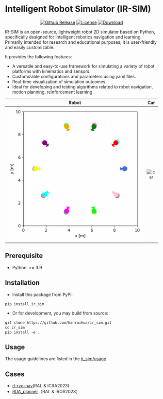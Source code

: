 <!-- <div align="center">
<img src="doc/image/IR_SIM_logos/logo1_nobg.png" width = "200" >
</div>  -->

# Intelligent Robot Simulator (IR-SIM)

<div align="center">

<a href="https://img.shields.io/badge/release-v2.1.0-brightgreen?link=https%3A%2F%2Fgithub.com%2Fhanruihua%2Fir_sim%2Freleases%2F
)](https://github.com/hanruihua/ir_sim/releases/"><img src='https://img.shields.io/github/v/release/hanruihua/ir_sim?color=brightgreen
' alt='Github Release'></a>
<a href="https://github.com/hanruihua/ir_sim?tab=MIT-1-ov-file"><img src='https://img.shields.io/badge/License-MIT-blue
' alt='License'></a>
<a href="https://pypistats.org/packages/ir-sim"><img src='https://img.shields.io/pypi/dm/ir_sim
' alt='Download'></a>
</div>

IR-SIM is an open-source, lightweight robot 2D simulator based on Python, specifically designed for intelligent robotics navigation and learning. Primarily intended for research and educational purposes, it is user-friendly and easily customizable.

It provides the following features:
  - A versatile and easy-to-use framework for simulating a variety of robot platforms with kinematics and sensors. 
  - Customizable configurations and parameters using yaml files.
  - Real-time visualization of simulation outcomes.
  - Ideal for developing and testing algorithms related to robot navigation, motion planning, reinforcement learning.


Robot             |  Car
:-------------------------:|:-------------------------:
![robot](doc/animations/rvo.gif)  |  ![car](doc/animations/car.gif)


## Prerequisite

- Python: >= 3.9

## Installation

- Install this package from PyPi:

```
pip install ir_sim
```

- Or for development, you may build from source: 

```
git clone https://github.com/hanruihua/ir_sim.git    
cd ir_sim   
pip install -e .  
```

## Usage

The usage guidelines are listed in the [ir_sim/usage](https://github.com/hanruihua/ir_sim/tree/main/ir_sim/usage)

## Cases
- [rl-rvo-nav](https://github.com/hanruihua/rl_rvo_nav)(RAL & ICRA2023)
- [RDA_planner](https://github.com/hanruihua/RDA_planner)（RAL & IROS2023）


<!-- ## Contact: 
hanrh@connect.hku.hk -->






